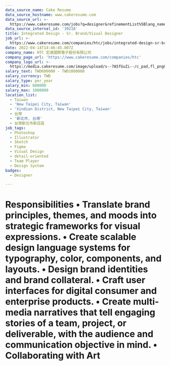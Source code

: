 ```yaml
---
data_source_name: Cake Resume
data_source_hostname: www.cakeresume.com
data_source_url: >-
  https://www.cakeresume.com/jobs?q=designer&refinementList%5Blang_name%5D%5B0%5D=English&refinementList%5Bsalary_type%5D=per_year
data_source_internal_id: '39218'
title: Integrated Design - Sr. Brand/Visual Designer
job_url: >-
  https://www.cakeresume.com/companies/htc/jobs/integrated-design-sr-brand-visual-designer
date: 2022-04-14T14:46:45.807Z
company_name: HTC 宏達國際電子股份有限公司
company_page_url: 'https://www.cakeresume.com/companies/htc'
company_logo_url: >-
  https://media.cakeresume.com/image/upload/s--7A5fGuZi--/c_pad,fl_png8,h_200,w_200/v1653018937/yogdqowu49ejouq8izp6.png
salary_text: TWD600000 - TWD1000000
salary_currency: TWD
salary_type: per_year
salary_min: 600000
salary_max: 1000000
location_list:
  - Taiwan
  - 'New Taipei City, Taiwan'
  - 'Xindian District, New Taipei City, Taiwan'
  - 台灣
  - '新北市, 台灣'
  - 台灣新北市新店區
job_tags:
  - Photoshop
  - Illustrator
  - Sketch
  - Figma
  - Visual Design
  - detail-oriented
  - Team Player
  - Design System
badges:
  - Designer

---
```


# Responsibilities • Translate brand principles, themes, and moods into strategic frameworks for visual expressions. • Create scalable design language systems for typography, color, components, and layouts. • Design brand identities and brand collateral. • Craft user interfaces for digital consumer and enterprise products. • Create multi-media narratives that tell engaging stories of a team, project, or deliverable, with the audience and communication objective in mind. • Collaborating with Art 